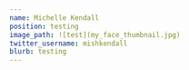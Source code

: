 ```yaml
---
name: Michelle Kendall
position: testing
image_path: ![test](my_face_thumbnail.jpg)
twitter_username: mishkendall
blurb: testing
---
```


